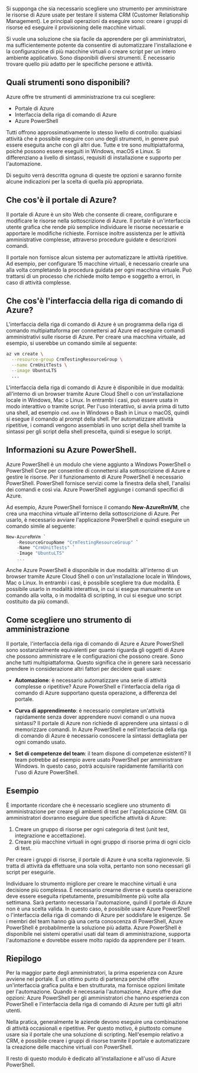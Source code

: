 Si supponga che sia necessario scegliere uno strumento per amministrare le risorse di Azure usate per testare il sistema CRM (Customer Relationship Management). Le principali operazioni da eseguire sono: creare i gruppi di risorse ed eseguire il provisioning delle macchine virtuali.

Si vuole una soluzione che sia facile da apprendere per gli amministratori, ma sufficientemente potente da consentire di automatizzare l'installazione e la configurazione di più macchine virtuali o creare script per un intero ambiente applicativo. Sono disponibili diversi strumenti. È necessario trovare quello più adatto per le specifiche persone e attività.

## <a name="what-tools-are-available"></a>Quali strumenti sono disponibili?
Azure offre tre strumenti di amministrazione tra cui scegliere: 

- Portale di Azure 
- Interfaccia della riga di comando di Azure
- Azure PowerShell

Tutti offrono approssimativamente lo stesso livello di controllo: qualsiasi attività che è possibile eseguire con uno degli strumenti, in genere può essere eseguita anche con gli altri due. Tutte e tre sono multipiattaforma, poiché possono essere eseguiti in Windows, macOS e Linux. Si differenziano a livello di sintassi, requisiti di installazione e supporto per l'automazione.

Di seguito verrà descritta ognuna di queste tre opzioni e saranno fornite alcune indicazioni per la scelta di quella più appropriata. 

## <a name="what-is-the-azure-portal"></a>Che cos'è il portale di Azure?
Il portale di Azure è un sito Web che consente di creare, configurare e modificare le risorse nella sottoscrizione di Azure. Il portale è un'interfaccia utente grafica che rende più semplice individuare le risorse necessarie e apportare le modifiche richieste. Fornisce inoltre assistenza per le attività amministrative complesse, attraverso procedure guidate e descrizioni comandi.

Il portale non fornisce alcun sistema per automatizzare le attività ripetitive. Ad esempio, per configurare 15 macchine virtuali, è necessario crearle una alla volta completando la procedura guidata per ogni macchina virtuale. Può trattarsi di un processo che richiede molto tempo e soggetto a errori, in caso di attività complesse. 

## <a name="what-is-the-azure-cli"></a>Che cos'è l'interfaccia della riga di comando di Azure?
L'interfaccia della riga di comando di Azure è un programma della riga di comando multipiattaforma per connettersi ad Azure ed eseguire comandi amministrativi sulle risorse di Azure. Per creare una macchina virtuale, ad esempio, si userebbe un comando simile al seguente:

```bash
az vm create \
  --resource-group CrmTestingResourceGroup \
  --name CrmUnitTests \
  --image UbuntuLTS
  ...
```

L'interfaccia della riga di comando di Azure è disponibile in due modalità: all'interno di un browser tramite Azure Cloud Shell o con un'installazione locale in Windows, Mac o Linux. In entrambi i casi, può essere usata in modo interattivo o tramite script. Per l'uso interattivo, si avvia prima di tutto una shell, ad esempio `cmd.exe` in Windows o Bash in Linux o macOS, quindi si esegue il comando al prompt della shell. Per automatizzare attività ripetitive, i comandi vengono assemblati in uno script della shell tramite la sintassi per gli script della shell prescelta, quindi si esegue lo script.

## <a name="what-is-azure-powershell"></a>Informazioni su Azure PowerShell.
Azure PowerShell è un modulo che viene aggiunto a Windows PowerShell o PowerShell Core per consentire di connettersi alla sottoscrizione di Azure e gestire le risorse. Per il funzionamento di Azure PowerShell è necessario PowerShell. PowerShell fornisce servizi come la finestra della shell, l'analisi dei comandi e così via. Azure PowerShell aggiunge i comandi specifici di Azure.

Ad esempio, Azure PowerShell fornisce il comando **New-AzureRmVM**, che crea una macchina virtuale all'interno della sottoscrizione di Azure. Per usarlo, è necessario avviare l'applicazione PowerShell e quindi eseguire un comando simile al seguente:

```powershell
New-AzureRmVm `
    -ResourceGroupName "CrmTestingResourceGroup" `
    -Name "CrmUnitTests" `
    -Image "UbuntuLTS"
    ...
```

Anche Azure PowerShell è disponibile in due modalità: all'interno di un browser tramite Azure Cloud Shell o con un'installazione locale in Windows, Mac o Linux. In entrambi i casi, è possibile scegliere tra due modalità. È possibile usarlo in modalità interattiva, in cui si esegue manualmente un comando alla volta, o in modalità di scripting, in cui si esegue uno script costituito da più comandi.

## <a name="how-to-choose-an-administrative-tool"></a>Come scegliere uno strumento di amministrazione
Il portale, l'interfaccia della riga di comando di Azure e Azure PowerShell sono sostanzialmente equivalenti per quanto riguarda gli oggetti di Azure che possono amministrare e le configurazioni che possono creare. Sono anche tutti multipiattaforma. Questo significa che in genere sarà necessario prendere in considerazione altri fattori per decidere quali usare:

- **Automazione**: è necessario automatizzare una serie di attività complesse o ripetitive? Azure PowerShell e l'interfaccia della riga di comando di Azure supportano questa operazione, a differenza del portale.

- **Curva di apprendimento**: è necessario completare un'attività rapidamente senza dover apprendere nuovi comandi o una nuova sintassi? Il portale di Azure non richiede di apprendere una sintassi o di memorizzare comandi. In Azure PowerShell e nell'interfaccia della riga di comando di Azure è necessario conoscere la sintassi dettagliata per ogni comando usato.

- **Set di competenze del team**: il team dispone di competenze esistenti? Il team potrebbe ad esempio avere usato PowerShell per amministrare Windows. In questo caso, potrà acquisire rapidamente familiarità con l'uso di Azure PowerShell.

## <a name="example"></a>Esempio
È importante ricordare che è necessario scegliere uno strumento di amministrazione per creare gli ambienti di test per l'applicazione CRM. Gli amministratori dovranno eseguire due specifiche attività di Azure:

1. Creare un gruppo di risorse per ogni categoria di test (unit test, integrazione e accettazione).
2. Creare più macchine virtuali in ogni gruppo di risorse prima di ogni ciclo di test.

Per creare i gruppi di risorse, il portale di Azure è una scelta ragionevole. Si tratta di attività da effettuare una sola volta, pertanto non sono necessari gli script per eseguirle.

Individuare lo strumento migliore per creare le macchine virtuali è una decisione più complessa. È necessario crearne diverse e questa operazione deve essere eseguita ripetutamente, presumibilmente più volte alla settimana. Sarà pertanto necessaria l'automazione, quindi il portale di Azure non è una scelta valida. In questo caso, è possibile usare Azure PowerShell o l'interfaccia della riga di comando di Azure per soddisfare le esigenze. Se i membri del team hanno già una certa conoscenza di PowerShell, Azure PowerShell è probabilmente la soluzione più adatta. Azure PowerShell è disponibile nei sistemi operativi usati dal team di amministrazione, supporta l'automazione e dovrebbe essere molto rapido da apprendere per il team.

## <a name="summary"></a>Riepilogo
Per la maggior parte degli amministratori, la prima esperienza con Azure avviene nel portale. È un ottimo punto di partenza perché offre un'interfaccia grafica pulita e ben strutturata, ma fornisce opzioni limitate per l'automazione. Quando è necessaria l'automazione, Azure offre due opzioni: Azure PowerShell per gli amministratori che hanno esperienza con PowerShell e l'interfaccia della riga di comando di Azure per tutti gli altri utenti.

Nella pratica, generalmente le aziende devono eseguire una combinazione di attività occasionali e ripetitive. Per questo motivo, è piuttosto comune usare sia il portale che una soluzione di scripting. Nell'esempio relativo a CRM, è possibile creare i gruppi di risorse tramite il portale e automatizzare la creazione delle macchine virtuali con PowerShell.

Il resto di questo modulo è dedicato all'installazione e all'uso di Azure PowerShell.